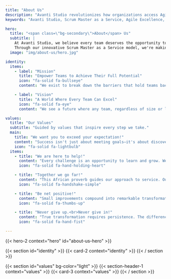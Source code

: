 ```yaml
---
title: "About Us"
description: "Avanti Studio revolutionizes how organizations access Agile expertise through our innovative Scrum Master as a Service model, enabling teams of all sizes to achieve Agile excellence with flexible, scalable solutions."
keywords: "Avanti Studio, Scrum Master as a Service, Agile Excellence, Professional Scrum Masters"

hero:
  title: "<span class=\"bg-secondary\">About</span> Us"
  subtitle: |
    At Avanti Studio, we believe every team deserves the opportunity to achieve excellence.
    Through our innovative Scrum Master as a Service model, we're making expert Agile leadership accessible to all.
  image: "img/about-us/hero.jpg"

identity:
  items:
    - label: "Mission"
      title: "Empower Teams to Achieve Their Full Potential"
      icon: "fa-solid fa-bullseye"
      content: "We exist to break down the barriers that hold teams back from greatness. By making expert Agile leadership accessible to all, we help organizations and individuals discover and achieve their full potential, creating positive impact wherever they are."

    - label: "Vision"
      title: "A World Where Every Team Can Excel"
      icon: "fa-solid fa-eye"
      content: "We see a future where any team, regardless of size or location, can instantly access the expertise they need to thrive; where exceptional Agile leadership isn't a privilege for the few, but an opportunity for all."

values:
  title: "Our Values"
  subtitle: "Guided by values that inspire every step we take."
  main:
    title: "We want you to exceed your expectation!"
    content: "Success isn't just about meeting goals—it's about discovering what's truly possible. We're here to help teams surpass their own expectations, setting new standards for what they can achieve."
    icon: "fa-solid fa-lightbulb"
  items:
    - title: "We are here to help!"
      content: "Every challenge is an opportunity to learn and grow. We embrace mistakes as stepping stones to improvement, working alongside teams to turn obstacles into opportunities for growth."
      icon: "fa-solid fa-hand-holding-heart"

    - title: "Together we go far!"
      content: "This African proverb guides our approach to service. Our strength lies not in individual expertise alone, but in the collective wisdom and shared experiences of our entire network."
      icon: "fa-solid fa-handshake-simple"

    - title: "Be net positive!"
      content: "Small improvements compound into remarkable transformations. We believe in the power of consistent progress, helping every person and team grow stronger day by day."
      icon: "fa-solid fa-thumbs-up"

    - title: "Never give up.<br>Never give in!"
      content: "True transformation requires persistence. The difference between success and failure often comes down to staying committed through challenges, learning from each experience, and maintaining focus on long-term goals."
      icon: "fa-solid fa-hand-fist"

---
```


{{< hero-2 context="hero" id="about-us-hero" >}}

{{< section id="identity" >}}
{{< card-2 context="identity" >}}
{{< / section >}}

{{< section id="values" bg-color="light" >}}
{{< section-header-1 context="values" >}}
{{< card-3 context="values" >}}
{{< / section >}}

